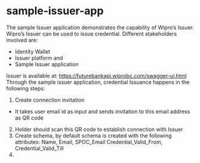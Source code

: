 # sample-issuer-app
The sample Issuer application demonstrates the capability of Wipro’s Issuer. Wipro’s Issuer can be used to issue credential. Different stakeholders involved are:
- Identity Wallet 
- Issuer platform and
- Sample Issuer application

Issuer is available at: https://futurebankapi.wiprobc.com/swagger-ui.html 
Through the sample issuer application, credential Issuance happens in the following steps:
1.	 Create connection invitation
-	It takes user email id as input and sends invitation  to this email address as QR code
2.	Holder should scan this   QR code to establish connection with Issuer
3.	Create schema, by default schema is created with the following attributes:
    Name,
    Email,
    SPOC_Email
    Credential_Valid_From,
    Credential_Valid_Till
4. 
